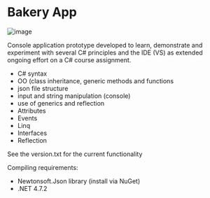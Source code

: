 Bakery App
==========

![image](https://user-images.githubusercontent.com/76475389/141862631-9b38619b-8cf5-41ce-a151-0b6cba9c8e24.png)

Console application prototype developed to learn,
demonstrate and experiment with several C#
principles and the IDE (VS) as extended ongoing effort 
on a C# course assignment.

- C# syntax
- OO (class inheritance, generic methods and functions
- json file structure
- input and string manipulation (console)
- use of generics and reflection
- Attributes
- Events
- Linq 
- Interfaces
- Reflection

See the version.txt for the current functionality

Compiling requirements:

- Newtonsoft.Json library (install via NuGet)
- .NET 4.7.2
